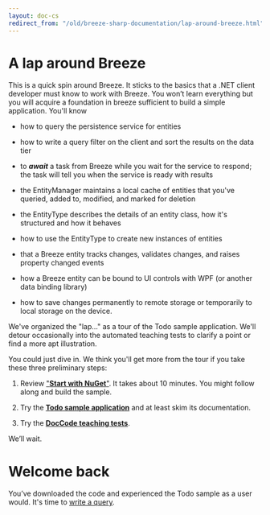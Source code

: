```yaml
---
layout: doc-cs
redirect_from: "/old/breeze-sharp-documentation/lap-around-breeze.html"
---
```


# A lap around Breeze

This is a quick spin around Breeze. It sticks to the basics that a .NET client developer must know to work with Breeze. You won’t learn everything but you will acquire a foundation in breeze sufficient to build a simple application. You'll know

- how to query the persistence service for entities

- how to write a query filter on the client and sort the results on the data tier

- to ***await*** a task from Breeze while you wait for the service to respond; the task will tell you when the service is ready with results

- the EntityManager maintains a local cache of entities that you've queried, added to, modified, and marked for deletion

- the EntityType describes the details of an entity class, how it's structured and how it behaves

- how to use the EntityType to create new instances of entities

- that a Breeze entity tracks changes, validates changes, and raises property changed events

- how a Breeze entity can be bound to UI controls with WPF (or another data binding library)

- how to save changes permanently to remote storage or temporarily to local storage on the device.

We've organized the "lap..." as a tour of the Todo sample application. We'll detour occasionally into the automated teaching tests to clarify a point or find a more apt illustration.

You could just dive in. We think you'll get more from the tour if you take these three preliminary steps:

1. Review ["**Start with NuGet**"](/doc-cs/nuget).  It takes about 10 minutes. You might follow along and build the sample.

2. Try the [**Todo sample application**](https://github.com/Breeze/breeze.sharp.samples/tree/master/ToDo) and at least skim its documentation.

3. Try the [**DocCode teaching tests**](https://github.com/Breeze/breeze.sharp.samples/tree/master/DocCode).

We’ll wait.

# Welcome back

You’ve downloaded the code and experienced the Todo sample as a user would. It's time to [write a query](/doc-cs/lap-first-query).
